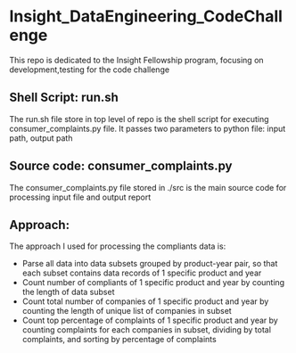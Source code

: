 # Insight_DataEngineering_CodeChallenge
This repo is dedicated to the Insight Fellowship program, focusing on development,testing for the code challenge

## Shell Script: run.sh 
The run.sh file store in top level of repo is the shell script for executing consumer_complaints.py file. 
It passes two parameters to python file: input path, output path 

## Source code: consumer_complaints.py
The consumer_complaints.py file stored in ./src is the main source code for processing input file and output report

## Approach:
The approach I used for processing the compliants data is:
* Parse all data into data subsets grouped by product-year pair, so that each subset contains data records of 1 specific product and year
* Count number of compliants of 1 specific product and year by counting the length of data subset
* Count total number of companies of 1 specific product and year by counting the length of unique list of companies in subset
* Count top percentage of complaints of 1 specific product and year by counting complaints for each companies in subset, dividing by total complaints, and sorting by percentage of complaints

